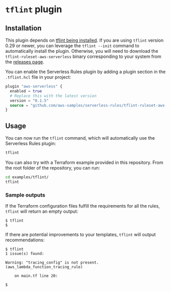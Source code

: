 `tflint` plugin
===============

## Installation

This plugin depends on [tflint being installed](https://github.com/terraform-linters/tflint#installation). If you are using `tflint` version 0.29 or newer, you can leverage the `tflint --init` command to automatically install the plugin. Otherwise, you will need to download the `tflint-ruleset-aws-serverless` binary corresponding to your system from the [releases page](https://github.com/awslabs/serverless-rules/releases).

You can enable the Serverless Rules plugin by adding a plugin section in the `.tflint.hcl` file in your project:

```terraform
plugin "aws-serverless" {
  enabled = true
  # Replace this with the latest version
  version = "0.1.5"
  source = "github.com/aws-samples/serverless-rules/tflint-ruleset-aws-serverless"
}
```

## Usage

You can now run the `tflint` command, which will automatically use the Serverless Rules plugin:

```bash
tflint
```

You can also try with a Terraform example provided in this repository. From the root folder of the repository, you can run:

```bash
cd examples/tflint/
tflint 
```

### Sample outputs

If the Terraform configuration files fulfill the requirements for all the rules, `tflint` will return an empty output:

```
$ tflint
$
```

If there are potential improvements to your templates, `tflint` will output recommendations:

```
$ tflint
1 issue(s) found:

Warning: "tracing_config" is not present. (aws_lambda_function_tracing_rule)

    on main.tf line 20:

$
```